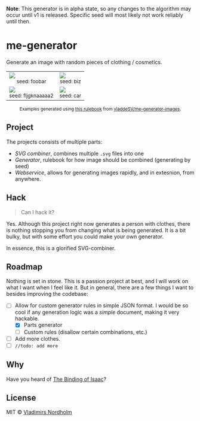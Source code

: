 **Note**: This generator is in alpha state, so any changes to the algorithm may occur until v1 is released. Specific seed will most likely not work reliably until then.

# me-generator
Generate an image with random pieces of clothing / cosmetics.

<table>
  <tr>
    <td>
      <a href="https://generator.vladde.me/?seed=foobar"><img src="https://generator.vladde.me/?seed=foobar"></a>
      <div align="center"><sub>seed: foobar</sub></div>
    </td>
    <td>
      <a href="https://generator.vladde.me/?seed=biz"><img src="https://generator.vladde.me/?seed=biz"></a>
      <div align="center"><sub>seed: biz</sub></div>
    </td>
  </tr>
  <tr>
    <td>
      <a href="https://generator.vladde.me/?seed=fljgknaaaaa2"><img src="https://generator.vladde.me/?seed=fljgknaaaaa2"></a>
      <div align="center"><sub>seed: fljgknaaaaa2</sub></div>
    </td>
    <td>
      <a href="https://generator.vladde.me/?seed=car"><img src="https://generator.vladde.me/?seed=car"></a>
      <div align="center"><sub>seed: car</sub></div>
    </td>
  </tr>
</table>
<div align="center">
  <sub>

Examples generated using [this rulebook](https://github.com/vladdeSV/me-generator-images/blob/main/rulebook.json) from [vladdeSV/me-generator-images](https://github.com/vladdeSV/me-generator-images).

  </sub>
</div>

## Project
The projects consists of multiple parts:
- *SVG combiner*, combines multiple `.svg` files into one
- *Generator*, rulebook for how image should be combined (generating by seed)
- *Webservice*, allows for generating images rapidly, and in extesnion, from anywhere.

## Hack
> Can I hack it?

Yes. Although this project right now generates a person with clothes, there is nothing stopping you from changing what is being generated. It is a bit bulky, but with some effort you could make your own generator.

In essence, this is a glorified SVG-combiner.

## Roadmap
Nothing is set in stone. This is a passion project at best, and I will work on what I want when I feel like it. But in general, there are a few things I want to besides improving the codebase:
- [ ] Allow for custom generator rules in simple JSON format. I would be so cool if any generation logic was a *simple* document, making it very hackable.
   - [x] Parts generator
   - [ ] Custom rules (disallow certain combinations, etc.)
- [ ] Add more clothes.
- [ ] `//todo: add more`

## Why
Have you heard of [The Binding of Isaac](https://store.steampowered.com/app/250900/The_Binding_of_Isaac_Rebirth/)?

## License
MIT © [Vladimirs Nordholm](https://github.com/vladdeSV)
